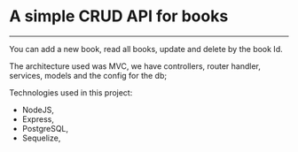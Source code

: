 # A simple CRUD API for books
---
You can add a new book, read all books, update and delete by the book Id.

The architecture used was MVC, we have controllers, router handler, services, models and
the config for the db;

Technologies used in this project: 

- NodeJS, 
- Express, 
- PostgreSQL, 
- Sequelize, 
